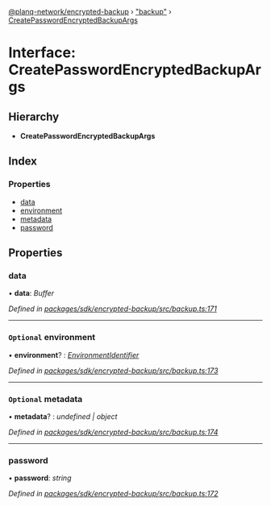 [@planq-network/encrypted-backup](../README.md) › ["backup"](../modules/_backup_.md) › [CreatePasswordEncryptedBackupArgs](_backup_.createpasswordencryptedbackupargs.md)

# Interface: CreatePasswordEncryptedBackupArgs

## Hierarchy

* **CreatePasswordEncryptedBackupArgs**

## Index

### Properties

* [data](_backup_.createpasswordencryptedbackupargs.md#data)
* [environment](_backup_.createpasswordencryptedbackupargs.md#optional-environment)
* [metadata](_backup_.createpasswordencryptedbackupargs.md#optional-metadata)
* [password](_backup_.createpasswordencryptedbackupargs.md#password)

## Properties

###  data

• **data**: *Buffer*

*Defined in [packages/sdk/encrypted-backup/src/backup.ts:171](https://github.com/planq-network/planq-sdk/blob/master/packages/sdk/encrypted-backup/src/backup.ts#L171)*

___

### `Optional` environment

• **environment**? : *[EnvironmentIdentifier](../enums/_config_.environmentidentifier.md)*

*Defined in [packages/sdk/encrypted-backup/src/backup.ts:173](https://github.com/planq-network/planq-sdk/blob/master/packages/sdk/encrypted-backup/src/backup.ts#L173)*

___

### `Optional` metadata

• **metadata**? : *undefined | object*

*Defined in [packages/sdk/encrypted-backup/src/backup.ts:174](https://github.com/planq-network/planq-sdk/blob/master/packages/sdk/encrypted-backup/src/backup.ts#L174)*

___

###  password

• **password**: *string*

*Defined in [packages/sdk/encrypted-backup/src/backup.ts:172](https://github.com/planq-network/planq-sdk/blob/master/packages/sdk/encrypted-backup/src/backup.ts#L172)*
